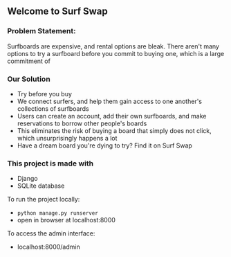 ## Welcome to Surf Swap

### Problem Statement:
Surfboards are expensive, and rental options are bleak. There aren't many options to try a surfboard before you commit to buying one, which is a large commitment of 

### Our Solution
* Try before you buy
* We connect surfers, and help them gain access to one another's collections of surfboards
* Users can create an account, add their own surfboards, and make reservations to borrow other people's boards
* This eliminates the risk of buying a board that simply does not click, which unsurprisingly happens a lot
* Have a dream board you're dying to try? Find it on Surf Swap

### This project is made with
- Django
- SQLite database

To run the project locally:
- `python manage.py runserver`
- open in browser at localhost:8000

To access the admin interface:
- localhost:8000/admin
